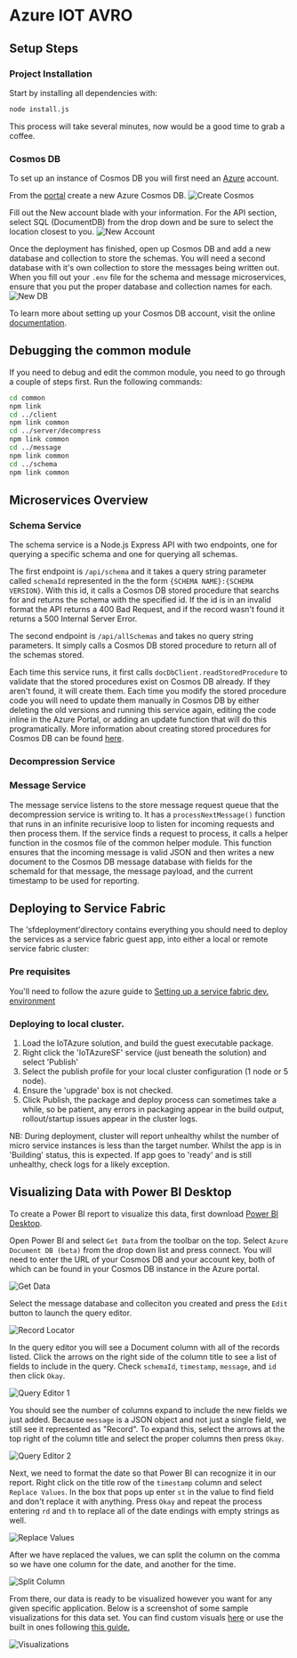 # Azure IOT AVRO

## Setup Steps

### Project Installation

Start by installing all dependencies with:

```sh
node install.js
```

This process will take several minutes, now would be a good time to grab a coffee.

### Cosmos DB

To set up an instance of Cosmos DB you will first need an [Azure](https://azure.microsoft.com/en-us/account/) account. 

From the [portal](portal.azure.com) create a new Azure Cosmos DB. 
![Create Cosmos](./images/createcosmosdb.png)

Fill out the New account blade with your information. For the API section, select SQL (DocumentDB) from the drop down and be sure to select the location closest to you.
![New Account](./images/newcosmosaccount.png)

Once the deployment has finished, open up Cosmos DB and add a new database and collection to store the schemas. You will need a second database with it's own collection to store the messages being written out. When you fill out your `.env` file for the schema and message microservices, ensure that you put the proper database and collection names for each.
![New DB](./images/createcosmosdbcollection.png)

To learn more about setting up your Cosmos DB account, visit the online [documentation](https://docs.microsoft.com/en-us/azure/cosmos-db/create-documentdb-nodejs).


## Debugging the common module

If you need to debug and edit the common module, you need to go through a couple of steps first. Run the following commands:

```sh
cd common
npm link
cd ../client
npm link common
cd ../server/decompress
npm link common
cd ../message
npm link common
cd ../schema
npm link common
```

## Microservices Overview

### Schema Service

The schema service is a Node.js Express API with two endpoints, one for querying a specific schema and one for querying all schemas. 

The first endpoint is `/api/schema` and it takes a query string parameter called `schemaId` represented in the the form `{SCHEMA NAME}:{SCHEMA VERSION}`. With this id, it calls a Cosmos DB stored procedure that searchs for and returns the schema with the specified id. If the id is in an invalid format the API returns a 400 Bad Request, and if the record wasn't found it returns a 500 Internal Server Error. 

 The second endpoint is `/api/allSchemas` and takes no query string parameters. It simply calls a Cosmos DB stored procedure to return all of the schemas stored.

 Each time this service runs, it first calls `docDbClient.readStoredProcedure` to validate that the stored procedures exist on Cosmos DB already. If they aren't found, it will create them. Each time you modify the stored procedure code you will need to update them manually in Cosmos DB by either deleting the old versions and running this service again, editing the code inline in the Azure Portal, or adding an update function that will do this programatically. More information about creating stored procedures for Cosmos DB can be found [here](https://docs.microsoft.com/en-us/azure/documentdb/documentdb-programming). 

### Decompression Service


### Message Service

The message service listens to the store message request queue that the decompression service is writing to. It has a `processNextMessage()` function that runs in an infinite recurisive loop to listen for incoming requests and then process them. If the service finds a request to process, it calls a helper function in the cosmos file of the common helper module. This function ensures that the incoming message is valid JSON and then writes a new document to the Cosmos DB message database with fields for the schemaId for that message, the message payload, and the current timestamp to be used for reporting.

## Deploying to Service Fabric
The 'sfdeployment'directory contains everything you should need to deploy the services as a service fabric guest app, into either a local or remote service fabric cluster:

### Pre requisites
You'll need to follow the azure guide to [Setting up a service fabric dev. environment](https://docs.microsoft.com/en-us/azure/service-fabric/service-fabric-get-started)

### Deploying to local cluster.
1) Load the IoTAzure solution, and build the guest executable package.
2) Right click the 'IoTAzureSF' service (just beneath the solution) and select 'Publish'
3) Select the publish profile for your local cluster configuration (1 node or 5 node).
4) Ensure the 'upgrade' box is not checked.
5) Click Publish, the package and deploy process can sometimes take a while, so be patient, any errors in packaging appear in the build output, rollout/startup issues appear in the cluster logs. 

NB: During deployment, cluster will report unhealthy whilst the number of micro service instances is less than the target number. Whilst the app is in 'Building' status, this is expected. If app goes to 'ready' and is still unhealthy, check logs for a likely exception.

## Visualizing Data with Power BI Desktop

To create a Power BI report to visualize this data, first download [Power BI Desktop](https://powerbi.microsoft.com/en-us/desktop/). 

Open Power BI and select `Get Data` from the toolbar on the top. Select `Azure Document DB (beta)` from the drop down list and press connect. You will need to enter the URL of your Cosmos DB and your account key, both of which can be found in your Cosmos DB instance in the Azure portal. 

![Get Data](./images/powerbigetdata.png)

Select the message database and colleciton you created and press the `Edit` button to launch the query editor.

![Record Locator](./images/powerbirecordlocator.PNG)

In the query editor you will see a Document column with all of the records listed. Click the arrows on the right side of the column title to see a list of fields to include in the query. Check `schemaId`, `timestamp`, `message`, and `id` then click `Okay`. 

![Query Editor 1](./images/powerbiqueryeditor1.PNG)

You should see the number of columns expand to include the new fields we just added. Because `message` is a JSON object and not just a single field, we still see it represented as "Record". To expand this, select the arrows at the top right of the column title and select the proper columns then press `Okay`.

![Query Editor 2](./images/powerbiqueryeditor2.PNG)

Next, we need to format the date so that Power BI can recognize it in our report. Right click on the title row of the `timestamp` column and select `Replace Values`. In the box that pops up enter `st` in the value to find field and don't replace it with anything. Press `Okay` and repeat the process entering `rd` and `th` to replace all of the date endings with empty strings as well. 

![Replace Values](./images/powerbireplacevals.PNG)

After we have replaced the values, we can split the column on the comma so we have one column for the date, and another for the time.

![Split Column](./images/powerbisplitcolumn.PNG)

From there, our data is ready to be visualized however you want for any given specific application. Below is a screenshot of some sample visualizations for this data set. You can find custom visuals [here](https://app.powerbi.com/visuals/) or use the built in ones following [this guide.](https://powerbi.microsoft.com/en-us/documentation/powerbi-service-visualizations-for-reports/)

![Visualizations](./images/powerbivisual.PNG)
